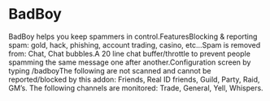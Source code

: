 # BadBoy

BadBoy helps you keep spammers in control.FeaturesBlocking & reporting spam: gold, hack, phishing, account trading, casino, etc…Spam is removed from: Chat, Chat bubbles.A 20 line chat buffer/throttle to prevent people spamming the same message one after another.Configuration screen by typing /badboyThe following are not scanned and cannot be reported/blocked by this addon: Friends, Real ID friends, Guild, Party, Raid, GM’s. The following channels are monitored: Trade, General, Yell, Whispers.
